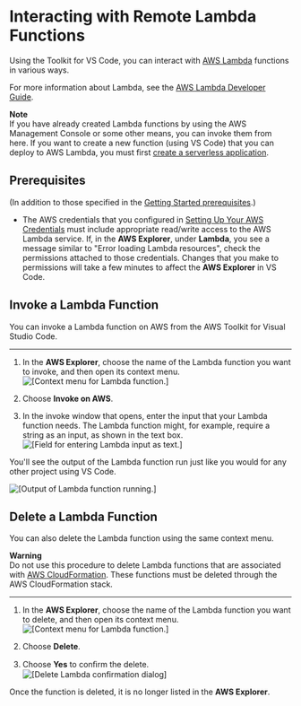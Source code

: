 # Interacting with Remote Lambda Functions<a name="remote-lambda"></a>

Using the Toolkit for VS Code, you can interact with [AWS Lambda](https://aws.amazon.com/lambda/) functions in various ways\.

For more information about Lambda, see the [AWS Lambda Developer Guide](https://docs.aws.amazon.com/lambda/latest/dg/)\. 

**Note**  
If you have already created Lambda functions by using the AWS Management Console or some other means, you can invoke them from here\. If you want to create a new function \(using VS Code\) that you can deploy to AWS Lambda, you must first [create a serverless application](create-sam.md)\.

## Prerequisites<a name="remote-lambda-prereq"></a>

\(In addition to those specified in the [Getting Started prerequisites](setup-toolkit.md#setup-prereq)\.\)
+ The AWS credentials that you configured in [Setting Up Your AWS Credentials](setup-credentials.md) must include appropriate read/write access to the AWS Lambda service\. If, in the **AWS Explorer**, under **Lambda**, you see a message similar to "Error loading Lambda resources", check the permissions attached to those credentials\. Changes that you make to permissions will take a few minutes to affect the **AWS Explorer** in VS Code\.

## Invoke a Lambda Function<a name="invoke-lam-func"></a>

You can invoke a Lambda function on AWS from the AWS Toolkit for Visual Studio Code\.

****

1. In the **AWS Explorer**, choose the name of the Lambda function you want to invoke, and then open its context menu\.  
![\[Context menu for Lambda function.\]](http://docs.aws.amazon.com/toolkit-for-vscode/latest/userguide/images/lambda-func-invoke-menu.png)

1. Choose **Invoke on AWS**\.

1. In the invoke window that opens, enter the input that your Lambda function needs\. The Lambda function might, for example, require a string as an input, as shown in the text box\.  
![\[Field for entering Lambda input as text.\]](http://docs.aws.amazon.com/toolkit-for-vscode/latest/userguide/images/lambda-run-input.png)

You'll see the output of the Lambda function run just like you would for any other project using VS Code\.

![\[Output of Lambda function running.\]](http://docs.aws.amazon.com/toolkit-for-vscode/latest/userguide/images/lambda-run-output.png)

## Delete a Lambda Function<a name="delete-lambda"></a>

You can also delete the Lambda function using the same context menu\.

**Warning**  
Do not use this procedure to delete Lambda functions that are associated with [AWS CloudFormation](https://docs.aws.amazon.com//cloudformation/)\. These functions must be deleted through the AWS CloudFormation stack\.

****

1. In the **AWS Explorer**, choose the name of the Lambda function you want to delete, and then open its context menu\.  
![\[Context menu for Lambda function.\]](http://docs.aws.amazon.com/toolkit-for-vscode/latest/userguide/images/lambda-func-delete-menu.png)

1. Choose **Delete**\.

1. Choose **Yes** to conﬁrm the delete\.  
![\[Delete Lambda confirmation dialog\]](http://docs.aws.amazon.com/toolkit-for-vscode/latest/userguide/images/lambda-delete-confirm.png)

Once the function is deleted, it is no longer listed in the **AWS Explorer**\.